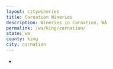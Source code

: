 ```yaml
---
layout: citywineries
title: Carnation Wineries
description: Wineries in Carnation, WA
permalink: /wa/king/carnation/
state: wa
county: king
city: carnation
---
```

-
